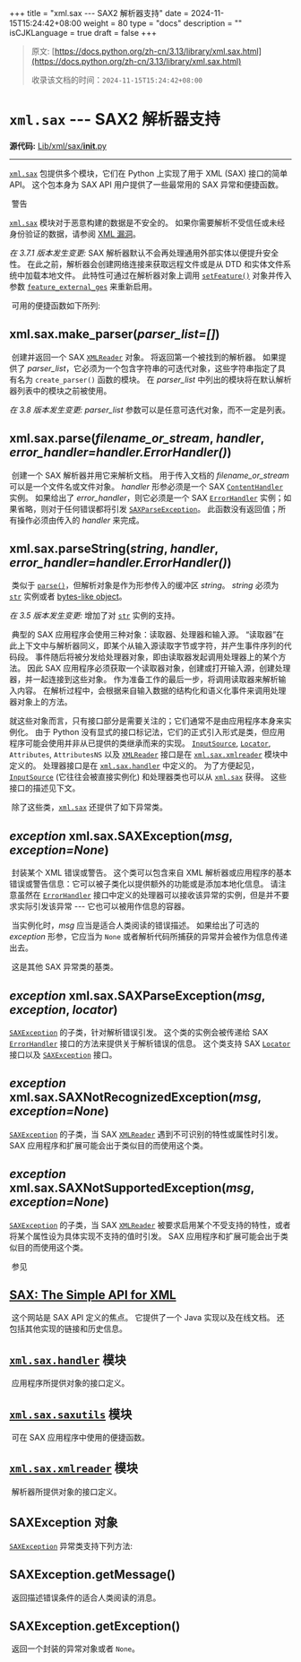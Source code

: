 +++
title = "xml.sax --- SAX2 解析器支持"
date = 2024-11-15T15:24:42+08:00
weight = 80
type = "docs"
description = ""
isCJKLanguage = true
draft = false
+++

> 原文: [https://docs.python.org/zh-cn/3.13/library/xml.sax.html](https://docs.python.org/zh-cn/3.13/library/xml.sax.html)
>
> 收录该文档的时间：`2024-11-15T15:24:42+08:00`

# `xml.sax` --- SAX2 解析器支持

**源代码:** [Lib/xml/sax/__init__.py](https://github.com/python/cpython/tree/3.13/Lib/xml/sax/__init__.py)

------

[`xml.sax`](https://docs.python.org/zh-cn/3.13/library/xml.sax.html#module-xml.sax) 包提供多个模块，它们在 Python 上实现了用于 XML (SAX) 接口的简单 API。 这个包本身为 SAX API 用户提供了一些最常用的 SAX 异常和便捷函数。

​	警告

 

[`xml.sax`](https://docs.python.org/zh-cn/3.13/library/xml.sax.html#module-xml.sax) 模块对于恶意构建的数据是不安全的。 如果你需要解析不受信任或未经身份验证的数据，请参阅 [XML 漏洞](https://docs.python.org/zh-cn/3.13/library/xml.html#xml-vulnerabilities)。

*在 3.7.1 版本发生变更:* SAX 解析器默认不会再处理通用外部实体以便提升安全性。 在此之前，解析器会创建网络连接来获取远程文件或是从 DTD 和实体文件系统中加载本地文件。 此特性可通过在解析器对象上调用 [`setFeature()`](https://docs.python.org/zh-cn/3.13/library/xml.sax.reader.html#xml.sax.xmlreader.XMLReader.setFeature) 对象并传入参数 [`feature_external_ges`](https://docs.python.org/zh-cn/3.13/library/xml.sax.handler.html#xml.sax.handler.feature_external_ges) 来重新启用。

​	可用的便捷函数如下所列:

## xml.sax.**make_parser**(*parser_list=[]*)

​	创建并返回一个 SAX [`XMLReader`](https://docs.python.org/zh-cn/3.13/library/xml.sax.reader.html#xml.sax.xmlreader.XMLReader) 对象。 将返回第一个被找到的解析器。 如果提供了 *parser_list*，它必须为一个包含字符串的可迭代对象，这些字符串指定了具有名为 `create_parser()` 函数的模块。 在 *parser_list* 中列出的模块将在默认解析器列表中的模块之前被使用。

*在 3.8 版本发生变更:* *parser_list* 参数可以是任意可迭代对象，而不一定是列表。

## xml.sax.**parse**(*filename_or_stream*, *handler*, *error_handler=handler.ErrorHandler()*)

​	创建一个 SAX 解析器并用它来解析文档。 用于传入文档的 *filename_or_stream* 可以是一个文件名或文件对象。 *handler* 形参必须是一个 SAX [`ContentHandler`](https://docs.python.org/zh-cn/3.13/library/xml.sax.handler.html#xml.sax.handler.ContentHandler) 实例。 如果给出了 *error_handler*，则它必须是一个 SAX [`ErrorHandler`](https://docs.python.org/zh-cn/3.13/library/xml.sax.handler.html#xml.sax.handler.ErrorHandler) 实例；如果省略，则对于任何错误都将引发 [`SAXParseException`](https://docs.python.org/zh-cn/3.13/library/xml.sax.html#xml.sax.SAXParseException)。 此函数没有返回值；所有操作必须由传入的 *handler* 来完成。

## xml.sax.**parseString**(*string*, *handler*, *error_handler=handler.ErrorHandler()*)

​	类似于 [`parse()`](https://docs.python.org/zh-cn/3.13/library/xml.sax.html#xml.sax.parse)，但解析对象是作为形参传入的缓冲区 *string*。 *string* 必须为 [`str`](https://docs.python.org/zh-cn/3.13/library/stdtypes.html#str) 实例或者 [bytes-like object](https://docs.python.org/zh-cn/3.13/glossary.html#term-bytes-like-object)。

*在 3.5 版本发生变更:* 增加了对 [`str`](https://docs.python.org/zh-cn/3.13/library/stdtypes.html#str) 实例的支持。

​	典型的 SAX 应用程序会使用三种对象：读取器、处理器和输入源。 “读取器”在此上下文中与解析器同义，即某个从输入源读取字节或字符，并产生事件序列的代码段。 事件随后将被分发给处理器对象，即由读取器发起调用处理器上的某个方法。 因此 SAX 应用程序必须获取一个读取器对象，创建或打开输入源，创建处理器，并一起连接到这些对象。 作为准备工作的最后一步，将调用读取器来解析输入内容。 在解析过程中，会根据来自输入数据的结构化和语义化事件来调用处理器对象上的方法。

​	就这些对象而言，只有接口部分是需要关注的；它们通常不是由应用程序本身来实例化。 由于 Python 没有显式的接口标记法，它们的正式引入形式是类，但应用程序可能会使用并非从已提供的类继承而来的实现。 [`InputSource`](https://docs.python.org/zh-cn/3.13/library/xml.sax.reader.html#xml.sax.xmlreader.InputSource), [`Locator`](https://docs.python.org/zh-cn/3.13/library/xml.sax.reader.html#xml.sax.xmlreader.Locator), `Attributes`, `AttributesNS` 以及 [`XMLReader`](https://docs.python.org/zh-cn/3.13/library/xml.sax.reader.html#xml.sax.xmlreader.XMLReader) 接口是在 [`xml.sax.xmlreader`](https://docs.python.org/zh-cn/3.13/library/xml.sax.reader.html#module-xml.sax.xmlreader) 模块中定义的。 处理器接口是在 [`xml.sax.handler`](https://docs.python.org/zh-cn/3.13/library/xml.sax.handler.html#module-xml.sax.handler) 中定义的。 为了方便起见，[`InputSource`](https://docs.python.org/zh-cn/3.13/library/xml.sax.reader.html#xml.sax.xmlreader.InputSource) (它往往会被直接实例化) 和处理器类也可以从 [`xml.sax`](https://docs.python.org/zh-cn/3.13/library/xml.sax.html#module-xml.sax) 获得。 这些接口的描述见下文。

​	除了这些类，[`xml.sax`](https://docs.python.org/zh-cn/3.13/library/xml.sax.html#module-xml.sax) 还提供了如下异常类。

## *exception* xml.sax.**SAXException**(*msg*, *exception=None*)

​	封装某个 XML 错误或警告。 这个类可以包含来自 XML 解析器或应用程序的基本错误或警告信息：它可以被子类化以提供额外的功能或是添加本地化信息。 请注意虽然在 [`ErrorHandler`](https://docs.python.org/zh-cn/3.13/library/xml.sax.handler.html#xml.sax.handler.ErrorHandler) 接口中定义的处理器可以接收该异常的实例，但是并不要求实际引发该异常 --- 它也可以被用作信息的容器。

​	当实例化时，*msg* 应当是适合人类阅读的错误描述。 如果给出了可选的 *exception* 形参，它应当为 `None` 或者解析代码所捕获的异常并会被作为信息传递出去。

​	这是其他 SAX 异常类的基类。

## *exception* xml.sax.**SAXParseException**(*msg*, *exception*, *locator*)

[`SAXException`](https://docs.python.org/zh-cn/3.13/library/xml.sax.html#xml.sax.SAXException) 的子类，针对解析错误引发。 这个类的实例会被传递给 SAX [`ErrorHandler`](https://docs.python.org/zh-cn/3.13/library/xml.sax.handler.html#xml.sax.handler.ErrorHandler) 接口的方法来提供关于解析错误的信息。 这个类支持 SAX [`Locator`](https://docs.python.org/zh-cn/3.13/library/xml.sax.reader.html#xml.sax.xmlreader.Locator) 接口以及 [`SAXException`](https://docs.python.org/zh-cn/3.13/library/xml.sax.html#xml.sax.SAXException) 接口。

## *exception* xml.sax.**SAXNotRecognizedException**(*msg*, *exception=None*)

[`SAXException`](https://docs.python.org/zh-cn/3.13/library/xml.sax.html#xml.sax.SAXException) 的子类，当 SAX [`XMLReader`](https://docs.python.org/zh-cn/3.13/library/xml.sax.reader.html#xml.sax.xmlreader.XMLReader) 遇到不可识别的特性或属性时引发。 SAX 应用程序和扩展可能会出于类似目的而使用这个类。

## *exception* xml.sax.**SAXNotSupportedException**(*msg*, *exception=None*)

[`SAXException`](https://docs.python.org/zh-cn/3.13/library/xml.sax.html#xml.sax.SAXException) 的子类，当 SAX [`XMLReader`](https://docs.python.org/zh-cn/3.13/library/xml.sax.reader.html#xml.sax.xmlreader.XMLReader) 被要求启用某个不受支持的特性，或者将某个属性设为具体实现不支持的值时引发。 SAX 应用程序和扩展可能会出于类似目的而使用这个类。

​	参见

## [SAX: The Simple API for XML](http://www.saxproject.org/)

​	这个网站是 SAX API 定义的焦点。 它提供了一个 Java 实现以及在线文档。 还包括其他实现的链接和历史信息。

## [`xml.sax.handler`](https://docs.python.org/zh-cn/3.13/library/xml.sax.handler.html#module-xml.sax.handler) 模块

​	应用程序所提供对象的接口定义。

## [`xml.sax.saxutils`](https://docs.python.org/zh-cn/3.13/library/xml.sax.utils.html#module-xml.sax.saxutils) 模块

​	可在 SAX 应用程序中使用的便捷函数。

## [`xml.sax.xmlreader`](https://docs.python.org/zh-cn/3.13/library/xml.sax.reader.html#module-xml.sax.xmlreader) 模块

​	解析器所提供对象的接口定义。



## SAXException 对象

[`SAXException`](https://docs.python.org/zh-cn/3.13/library/xml.sax.html#xml.sax.SAXException) 异常类支持下列方法:

## SAXException.**getMessage**()

​	返回描述错误条件的适合人类阅读的消息。

## SAXException.**getException**()

​	返回一个封装的异常对象或者 `None`。
